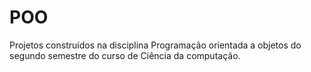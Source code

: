 # POO
Projetos construídos na disciplina Programação orientada a objetos do segundo semestre do curso de Ciência da computação.
